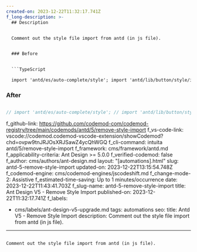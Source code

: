 ```yaml
---
created-on: 2023-12-22T11:32:17.741Z
f_long-description: >-
  ## Description


  Comment out the style file import from antd (in js file).


  ### Before


  ```TypeScript

  import 'antd/es/auto-complete/style'; import 'antd/lib/button/style/index.less'; import 'antd/dist/antd.compact.min.css';

  ```


  ### After


  ```TypeScript

  // import 'antd/es/auto-complete/style'; // import 'antd/lib/button/style/index.less'; // import 'antd/dist/antd.compact.min.css';

  ```
f_github-link: https://github.com/codemod-com/codemod-registry/tree/main/codemods/antd/5/remove-style-import
f_vs-code-link: vscode://codemod.codemod-vscode-extension/showCodemod?chd=ovpw9tnJRJOsXRJSawZ4ycQhWGQ
f_cli-command: intuita antd/5/remove-style-import
f_framework: cms/framework/antd.md
f_applicability-criteria: Ant Design >= 5.0.0
f_verified-codemod: false
f_author: cms/authors/ant-design.md
layout: "[automations].html"
slug: antd-5-remove-style-import
updated-on: 2023-12-22T13:15:54.748Z
f_codemod-engine: cms/codemod-engines/jscodeshift.md
f_change-mode-2: Assistive
f_estimated-time-saving: Up to 1 minutes/occurrence
date: 2023-12-22T11:43:41.703Z
f_slug-name: antd-5-remove-style-import
title: Ant Design V5 - Remove Style Import
published-on: 2023-12-22T11:32:17.741Z
f_labels:
  - cms/labels/ant-design-v5-upgrade.md
tags: automations
seo:
  title: Antd V5 - Remove Style Import
  description: Comment out the style file import from antd (in js file).
---
```

Comment out the style file import from antd (in js file).